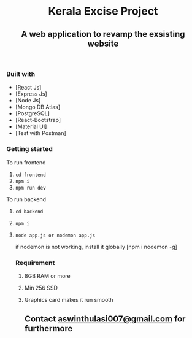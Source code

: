 <div align="center">
   
# Kerala Excise Project 
## A web application to revamp the exsisting website
<br/> </div>
###   Built with

- [React Js]
- [Express Js]
- [Node Js]
- [Mongo DB Atlas]
- [PostgreSQL]
- [React-Bootstrap]
- [Material UI]
- [Test with Postman]

### Getting started
To run frontend
1. ``` cd frontend ```
2. ``` npm i ```
3. ``` npm run dev ```

To run backend
1. ```cd backend```
2. ```npm i```
3. ```node app.js or nodemon app.js```

   if nodemon is not working, install it globally [npm i nodemon -g]

   ### Requirement
   1. 8GB RAM or more
   2. Min 256 SSD
   3. Graphics card makes it run smooth
  
      ## Contact aswinthulasi007@gmail.com for furthermore
